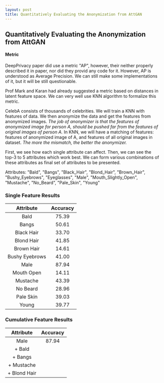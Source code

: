 ```yaml
---
layout: post
title: Quantitatively Evaluating the Anonymization from AttGAN
---
```


## Quantitatively Evaluating the Anonymization from AttGAN

#### Metric

DeepPrivacy paper did use a metric "AP", however, their neither properly described it in paper, nor did they provid any code for it. However, AP is understood as Average Precision. We can still make some implementations of it, but it will be still questionable. 

Prof Mark and Karan had already suggested a metric based on distances in latent feature space. We can very well use KNN algorithm to formalize this metric.

CelebA consists of thousands of celebrities. We will train a KNN with features of data. We then anonymize the data and get the features from anonymized images. *The job of anonymizer is that the features of anonymized image for person A, should be pushed far from the features of original images of person A.* In KNN, we will have a matching of features: features of anonymized image of A, and features of all original images in dataset. *The more the mismatch, the better the anonymizer.*

First, we see how each single attribute can affect. Then, we can see the top-3 to 5 attributes which work best. We can form various combinations of these attributes as final set of attributes to be presented. 

Attributes: "Bald",
        "Bangs",
        "Black_Hair",
        "Blond_Hair",
        "Brown_Hair",
        "Bushy_Eyebrows",
        "Eyeglasses",
        "Male",
        "Mouth_Slightly_Open",
        "Mustache",
        "No_Beard",
        "Pale_Skin",
        "Young"

### Single Feature Results

| Attribute | Accuracy |
|:---------:|:--------:|
| Bald      |  75.39   |
| Bangs     |  50.61   |
| Black Hair|  33.70   |
| Blond Hair|  41.85   |
| Brown Hair|  14.61   |
| Bushy Eyebrows| 41.00|
| Male      |  87.94   |
| Mouth Open|  14.11   |
| Mustache  |  43.39   |
| No Beard  |  28.96   |
| Pale Skin |  39.03   |
| Young     |  39.77   | 

### Cumulative Feature Results

| Attribute | Accuracy |
|:---------:|:--------:|
| Male      |  87.94   |
| + Bald    |          |
| + Bangs   |          |
| + Mustache|          |
| + Blond Hair|        |